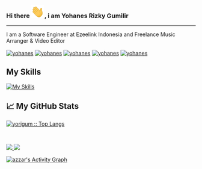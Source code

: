 ### Hi there <img width="35" src="https://github.com/1999AZZAR/1999AZZAR/blob/main/resources/img/waving.gif">, i am Yohanes Rizky Gumilir

---
 I am  a Software Engineer at Ezeelink Indonesia  and Freelance Music Arranger & Video Editor 

<p align="left">
      <a href="https://www.linkedin.com/in/yohanesrizky/" target="blank"><img align="center"
         src="https://img.shields.io/badge/linkedin-%231DA1F2.svg?style=for-the-badge&logo=linkedin&logoColor=white"
         alt="yohanes" height="30"/></a>
      <a href="https://yoriworks@gmail.com" target="blank"><img align="center"
         src="https://img.shields.io/badge/gmail-EA4335.svg?style=for-the-badge&logo=gmail&logoColor=white"
         alt="yohanes" height="30"/></a>
      <a href="https://instagram.com/yohanesrizky" target="blank"><img align="center"
         src="https://img.shields.io/badge/instagram-%23E4405F.svg?style=for-the-badge&logo=Instagram&logoColor=white"
         alt="yohanes" height="30"/></a>
      <a href="https://wa.me/+6281334420751" target="blank"><img align="center"
         src="https://img.shields.io/badge/whatsapp-4B7F1.svg?style=for-the-badge&logo=whatsapp&logoColor=white"
         alt="yohanes" height="30"/></a>
      <a href="https://twitter.com/yohanesrizkyg" target="blank"><img align="center"
         src="https://img.shields.io/badge/twitter-1DA1F2.svg?style=for-the-badge&logo=twitter&logoColor=white"
         alt="yohanes" height="30"/></a>
    </p>

## My Skills
[![My Skills](https://skillicons.dev/icons?i=kotlin,swift,flutter,net,visualstudio,vscode,ps,pr)](https://skillicons.dev)

## &#x1f4c8; My GitHub Stats
  <p align="left">
           <a href="https://github.com/yorigum/">
          <img src="https://github-readme-stats.vercel.app/api/top-langs/?username=yorigum&langs_count=6&theme=gruvbox&layout=compact&hide_border=true" alt="yorigum :: Top Langs" /></a>         
       </p>
       </br>
        <p align="left">
          <a href="https://github.com/yorigum/">
          <img width="49.5%" src="https://github-readme-stats.vercel.app/api?username=yorigum&show_icons=true&theme=gruvbox&hide_border=true" />
          <img width="49.5%" src="https://github-readme-streak-stats.herokuapp.com/?user=yorigum&theme=gruvbox&hide_border=true" />
          </a>
       </p>

<a href="https://github.com/ashutosh00710/github-readme-activity-graph"><img alt="azzar's Activity Graph" src="https://activity-graph.herokuapp.com/graph/?username=yorigum&bg_color=000&color=fff&line=00E676&point=fff&hide_border=true" /></a>
<!--
**yorigum/yorigum** is a ✨ _special_ ✨ repository because its `README.md` (this file) appears on your GitHub profile.

Here are some ideas to get you started:

- 🔭 I’m currently working on ...
- 🌱 I’m currently learning ...
- 👯 I’m looking to collaborate on ...
- 🤔 I’m looking for help with ...
- 💬 Ask me about ...
- 📫 How to reach me: ...
- 😄 Pronouns: ...
- ⚡ Fun fact: ...
-->
